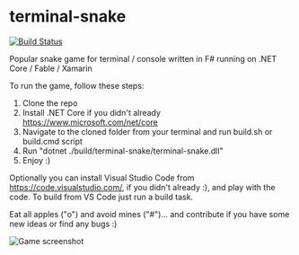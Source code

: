 # terminal-snake

[![Build Status](https://travis-ci.org/draganjovanovic1/terminal-snake.svg?branch=master)](https://travis-ci.org/draganjovanovic1/terminal-snake)  

Popular snake game for terminal / console written in F# running on .NET Core / Fable / Xamarin

To run the game, follow these steps:  

1. Clone the repo  
2. Install .NET Core if you didn't already https://www.microsoft.com/net/core  
3. Navigate to the cloned folder from your terminal and run build.sh or build.cmd script  
4. Run "dotnet ./build/terminal-snake/terminal-snake.dll"  
5. Enjoy :)

Optionally you can install Visual Studio Code from https://code.visualstudio.com/, if you didn't already :), and play with the code. To build from VS Code just run a build task.

Eat all apples ("o") and avoid mines ("#")... and contribute if you have some new ideas or find any bugs :)

![Game screenshot](https://raw.github.com/draganjovanovic1/terminal-snake/master/terminal-snake-screenshot.png "Game screenshot")